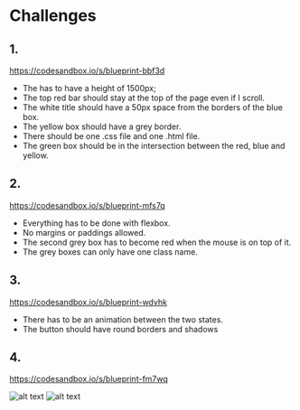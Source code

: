 # Challenges

## 1.

https://codesandbox.io/s/blueprint-bbf3d

- The <body> has to have a height of 1500px;
- The top red bar should stay at the top of the page even if I scroll.
- The white title should have a 50px space from the borders of the blue box.
- The yellow box should have a grey border.
- There should be one .css file and one .html file.
- The green box should be in the intersection between the red, blue and yellow.

## 2.

https://codesandbox.io/s/blueprint-mfs7q

- Everything has to be done with flexbox.
- No margins or paddings allowed.
- The second grey box has to become red when the mouse is on top of it.
- The grey boxes can only have one class name.

## 3.

https://codesandbox.io/s/blueprint-wdvhk

- There has to be an animation between the two states.
- The button should have round borders and shadows


## 4.

https://codesandbox.io/s/blueprint-fm7wq

![alt text]("https://nomad-coders-assets.s3.amazonaws.com/media/public/django-summernote/2019-07-26/5d6066fc-e47a-47e8-8de5-1eca4a19b35c.gif")
![alt text]("https://nomad-coders-assets.s3.amazonaws.com/media/public/django-summernote/2019-07-26/d1478780-7606-4986-b058-3ffb9fc31953.gif")


